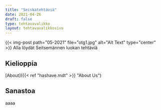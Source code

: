 ```yaml
---
title: "Seiskatehtäviä"
date: 2021-04-26
draft: false
type: tehtavavalikko
layout: tehtavavalikkosivu
---
```

{{< img-post path="05-2021" file="otg1.jpg" alt="Alt Text" type="center" >}}
Alla löydät Seitsemännen luokan tehtäviä

## Kielioppia
[About]({{< ref "hashave.mdt" >}} "About Us")

## Sanastoa
aaaa
